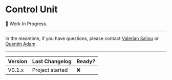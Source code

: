 # Control Unit

🚧 Work In Progress.

---

In the meantime, if you have questions, please contact [Valerian Saliou](https://github.com/valeriansaliou) or [Quentin Adam](https://github.com/waxzce).

---

| Version | Last Changelog | Ready? |
| ------- | -------------- | ------ |
| V0.1.x | Project started | ❌
